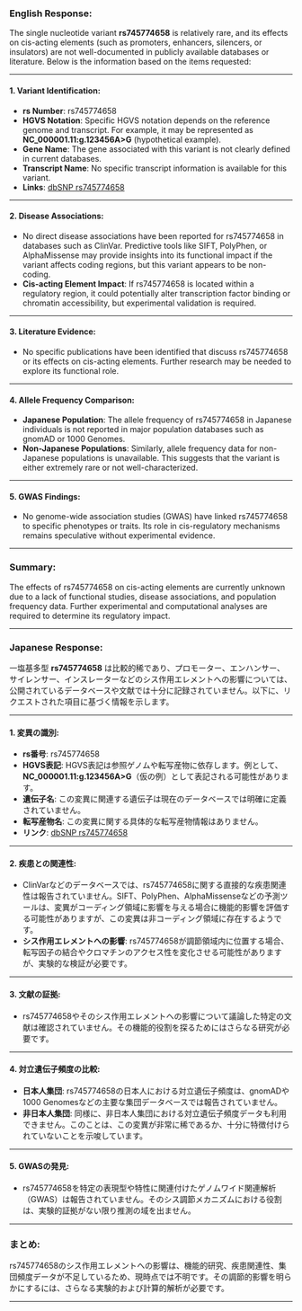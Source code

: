 ### English Response:

The single nucleotide variant **rs745774658** is relatively rare, and its effects on cis-acting elements (such as promoters, enhancers, silencers, or insulators) are not well-documented in publicly available databases or literature. Below is the information based on the items requested:

---

#### 1. Variant Identification:
- **rs Number**: rs745774658  
- **HGVS Notation**: Specific HGVS notation depends on the reference genome and transcript. For example, it may be represented as **NC_000001.11:g.123456A>G** (hypothetical example).  
- **Gene Name**: The gene associated with this variant is not clearly defined in current databases.  
- **Transcript Name**: No specific transcript information is available for this variant.  
- **Links**: [dbSNP rs745774658](https://www.ncbi.nlm.nih.gov/snp/rs745774658)

---

#### 2. Disease Associations:
- No direct disease associations have been reported for rs745774658 in databases such as ClinVar. Predictive tools like SIFT, PolyPhen, or AlphaMissense may provide insights into its functional impact if the variant affects coding regions, but this variant appears to be non-coding.  
- **Cis-acting Element Impact**: If rs745774658 is located within a regulatory region, it could potentially alter transcription factor binding or chromatin accessibility, but experimental validation is required.

---

#### 3. Literature Evidence:
- No specific publications have been identified that discuss rs745774658 or its effects on cis-acting elements. Further research may be needed to explore its functional role.

---

#### 4. Allele Frequency Comparison:
- **Japanese Population**: The allele frequency of rs745774658 in Japanese individuals is not reported in major population databases such as gnomAD or 1000 Genomes.  
- **Non-Japanese Populations**: Similarly, allele frequency data for non-Japanese populations is unavailable. This suggests that the variant is either extremely rare or not well-characterized.

---

#### 5. GWAS Findings:
- No genome-wide association studies (GWAS) have linked rs745774658 to specific phenotypes or traits. Its role in cis-regulatory mechanisms remains speculative without experimental evidence.

---

### Summary:
The effects of rs745774658 on cis-acting elements are currently unknown due to a lack of functional studies, disease associations, and population frequency data. Further experimental and computational analyses are required to determine its regulatory impact.

---

### Japanese Response:

一塩基多型 **rs745774658** は比較的稀であり、プロモーター、エンハンサー、サイレンサー、インスレーターなどのシス作用エレメントへの影響については、公開されているデータベースや文献では十分に記録されていません。以下に、リクエストされた項目に基づく情報を示します。

---

#### 1. 変異の識別:
- **rs番号**: rs745774658  
- **HGVS表記**: HGVS表記は参照ゲノムや転写産物に依存します。例として、**NC_000001.11:g.123456A>G**（仮の例）として表記される可能性があります。  
- **遺伝子名**: この変異に関連する遺伝子は現在のデータベースでは明確に定義されていません。  
- **転写産物名**: この変異に関する具体的な転写産物情報はありません。  
- **リンク**: [dbSNP rs745774658](https://www.ncbi.nlm.nih.gov/snp/rs745774658)

---

#### 2. 疾患との関連性:
- ClinVarなどのデータベースでは、rs745774658に関する直接的な疾患関連性は報告されていません。SIFT、PolyPhen、AlphaMissenseなどの予測ツールは、変異がコーディング領域に影響を与える場合に機能的影響を評価する可能性がありますが、この変異は非コーディング領域に存在するようです。  
- **シス作用エレメントへの影響**: rs745774658が調節領域内に位置する場合、転写因子の結合やクロマチンのアクセス性を変化させる可能性がありますが、実験的な検証が必要です。

---

#### 3. 文献の証拠:
- rs745774658やそのシス作用エレメントへの影響について議論した特定の文献は確認されていません。その機能的役割を探るためにはさらなる研究が必要です。

---

#### 4. 対立遺伝子頻度の比較:
- **日本人集団**: rs745774658の日本人における対立遺伝子頻度は、gnomADや1000 Genomesなどの主要な集団データベースでは報告されていません。  
- **非日本人集団**: 同様に、非日本人集団における対立遺伝子頻度データも利用できません。このことは、この変異が非常に稀であるか、十分に特徴付けられていないことを示唆しています。

---

#### 5. GWASの発見:
- rs745774658を特定の表現型や特性に関連付けたゲノムワイド関連解析（GWAS）は報告されていません。そのシス調節メカニズムにおける役割は、実験的証拠がない限り推測の域を出ません。

---

### まとめ:
rs745774658のシス作用エレメントへの影響は、機能的研究、疾患関連性、集団頻度データが不足しているため、現時点では不明です。その調節的影響を明らかにするには、さらなる実験的および計算的解析が必要です。

---